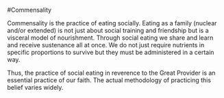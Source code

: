 #Commensality

Commensality is the practice of eating socially.  Eating as a family (nuclear and/or extended) is not just about social training and friendship but is a visceral model of nourishment.  Through social eating we share and learn and receive sustenance all at once.  We do not just require nutrients in specific proportions to survive but they must be administered in a certain way.

Thus, the practice of social eating in reverence to the Great Provider is an essential practice of our faith.  The actual methodology of practicing this belief varies widely.